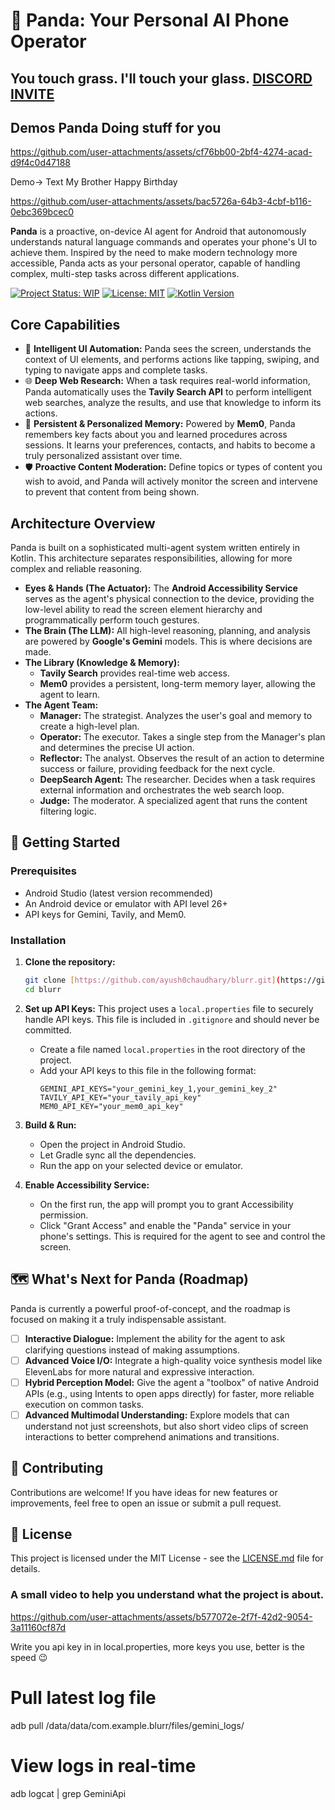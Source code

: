 # 🐼 Panda: Your Personal AI Phone Operator

**You touch grass. I'll touch your glass.**
[DISCORD INVITE](https://discord.gg/FhyfrZBq)
---

## Demos Panda Doing stuff for you

https://github.com/user-attachments/assets/cf76bb00-2bf4-4274-acad-d9f4c0d47188



Demo-> Text My Brother Happy Birthday

https://github.com/user-attachments/assets/bac5726a-64b3-4cbf-b116-0ebc369bcec0






**Panda** is a proactive, on-device AI agent for Android that autonomously understands natural language commands and operates your phone's UI to achieve them. Inspired by the need to make modern technology more accessible, Panda acts as your personal operator, capable of handling complex, multi-step tasks across different applications.

[![Project Status: WIP](https://img.shields.io/badge/project%20status-wip-yellow.svg)](https://wip.vost.pt/)
[![License: MIT](https://img.shields.io/badge/License-MIT-blue.svg)](https://opensource.org/licenses/MIT)
[![Kotlin Version](https://img.shields.io/badge/Kotlin-1.9.22-7F52FF.svg?logo=kotlin)](https://kotlinlang.org)

## Core Capabilities

* 🧠 **Intelligent UI Automation:** Panda sees the screen, understands the context of UI elements, and performs actions like tapping, swiping, and typing to navigate apps and complete tasks.
* 🌐 **Deep Web Research:** When a task requires real-world information, Panda automatically uses the **Tavily Search API** to perform intelligent web searches, analyze the results, and use that knowledge to inform its actions.
* 💾 **Persistent & Personalized Memory:** Powered by **Mem0**, Panda remembers key facts about you and learned procedures across sessions. It learns your preferences, contacts, and habits to become a truly personalized assistant over time.
* 🛡️ **Proactive Content Moderation:** Define topics or types of content you wish to avoid, and Panda will actively monitor the screen and intervene to prevent that content from being shown.

## Architecture Overview

Panda is built on a sophisticated multi-agent system written entirely in Kotlin. This architecture separates responsibilities, allowing for more complex and reliable reasoning.

* **Eyes & Hands (The Actuator):** The **Android Accessibility Service** serves as the agent's physical connection to the device, providing the low-level ability to read the screen element hierarchy and programmatically perform touch gestures.
* **The Brain (The LLM):** All high-level reasoning, planning, and analysis are powered by **Google's Gemini** models. This is where decisions are made.
* **The Library (Knowledge & Memory):**
    * **Tavily Search** provides real-time web access.
    * **Mem0** provides a persistent, long-term memory layer, allowing the agent to learn.
* **The Agent Team:**
    * **Manager:** The strategist. Analyzes the user's goal and memory to create a high-level plan.
    * **Operator:** The executor. Takes a single step from the Manager's plan and determines the precise UI action.
    * **Reflector:** The analyst. Observes the result of an action to determine success or failure, providing feedback for the next cycle.
    * **DeepSearch Agent:** The researcher. Decides when a task requires external information and orchestrates the web search loop.
    * **Judge:** The moderator. A specialized agent that runs the content filtering logic.

## 🚀 Getting Started

### Prerequisites
* Android Studio (latest version recommended)
* An Android device or emulator with API level 26+
* API keys for Gemini, Tavily, and Mem0.

### Installation

1.  **Clone the repository:**
    ```bash
    git clone [https://github.com/ayush0chaudhary/blurr.git](https://github.com/ayush0chaudhary/blurr.git)
    cd blurr
    ```

2.  **Set up API Keys:**
    This project uses a `local.properties` file to securely handle API keys. This file is included in `.gitignore` and should never be committed.
    * Create a file named `local.properties` in the root directory of the project.
    * Add your API keys to this file in the following format:
        ```properties
        GEMINI_API_KEYS="your_gemini_key_1,your_gemini_key_2"
        TAVILY_API_KEY="your_tavily_api_key"
        MEM0_API_KEY="your_mem0_api_key"
        ```

3.  **Build & Run:**
    * Open the project in Android Studio.
    * Let Gradle sync all the dependencies.
    * Run the app on your selected device or emulator.

4.  **Enable Accessibility Service:**
    * On the first run, the app will prompt you to grant Accessibility permission.
    * Click "Grant Access" and enable the "Panda" service in your phone's settings. This is required for the agent to see and control the screen.

## 🗺️ What's Next for Panda (Roadmap)

Panda is currently a powerful proof-of-concept, and the roadmap is focused on making it a truly indispensable assistant.

* [ ] **Interactive Dialogue:** Implement the ability for the agent to ask clarifying questions instead of making assumptions.
* [ ] **Advanced Voice I/O:** Integrate a high-quality voice synthesis model like ElevenLabs for more natural and expressive interaction.
* [ ] **Hybrid Perception Model:** Give the agent a "toolbox" of native Android APIs (e.g., using Intents to open apps directly) for faster, more reliable execution on common tasks.
* [ ] **Advanced Multimodal Understanding:** Explore models that can understand not just screenshots, but also short video clips of screen interactions to better comprehend animations and transitions.

## 🤝 Contributing

Contributions are welcome! If you have ideas for new features or improvements, feel free to open an issue or submit a pull request.

## 📜 License

This project is licensed under the MIT License - see the [LICENSE.md](LICENSE.md) file for details.

### A small video to help you understand what the project is about. 
https://github.com/user-attachments/assets/b577072e-2f7f-42d2-9054-3a11160cf87d

Write you api key in in local.properties, more keys you use, better is the speed 😉


# Pull latest log file
adb pull /data/data/com.example.blurr/files/gemini_logs/

# View logs in real-time
adb logcat | grep GeminiApi
